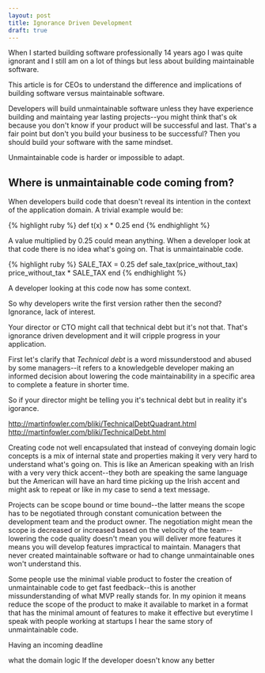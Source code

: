 ```yaml
---
layout: post
title: Ignorance Driven Development
draft: true
---
```


When I started building software professionally 14 years ago I was quite ignorant and I still am on a lot of things but less about building maintainable software.

This article is for CEOs to understand the difference and implications of building software versus maintainable software.

Developers will build unmaintainable software unless they have experience building and maintaing year lasting projects--you might think that's ok because you don't know if your product will be successful and last. That's a fair point but don't you build your business to be successful? Then you should build your software with the same mindset.

Unmaintainable code is harder or impossible to adapt.

## Where is unmaintainable code coming from?

When developers build code that doesn't reveal its intention in the context of the application domain. A trivial example would be:

{% highlight ruby %}
def t(x)
  x * 0.25
end
{% endhighlight %}

A value multiplied by 0.25 could mean anything. When a developer look at that code there is no idea what's going on. That is unmaintainable code.

{% highlight ruby %}
SALE_TAX = 0.25
def sale_tax(price_without_tax)
  price_without_tax * SALE_TAX
end
{% endhighlight %}

A developer looking at this code now has some context.

So why developers write the first version rather then the second? Ignorance, lack of interest.

Your director or CTO might call that technical debt but it's not that. That's ignorance driven development and it will cripple progress in your application.

First let's clarify that *Technical debt* is a word missunderstood and abused by some managers--it refers to a knowledgeble developer making an informed decision about lowering the code maintainability in a specific area to complete a feature in shorter time.

So if your director might be telling you it's technical debt but in reality it's igorance.

http://martinfowler.com/bliki/TechnicalDebtQuadrant.html
http://martinfowler.com/bliki/TechnicalDebt.html

Creating code not well encapsulated that instead of conveying domain logic concepts is a mix of internal state and properties making it very very hard to understand what's going on. This is like an American speaking with an Irish with a very very thick accent--they both are speaking the same language but the American will have an hard time picking up the Irish accent and might ask to repeat or like in my case to send a text message.

Projects can be scope bound or time bound--the latter means the scope has to be negotiated through constant comunication between the development team and the product owner. The negotiation might mean the scope is decreased or increased based on the velocity of the team--lowering the code quality doesn't mean you will deliver more features it means you will develop features impractical to maintain. Managers that never created maintainable software or had to change unmaintainable ones won't understand this.

Some people use the minimal viable product to foster the creation of unmaintainable code to get fast feedback--this is another missunderstanding of what MVP really stands for. In my opinion it means reduce the scope of the product to make it available to market in a format that has the minimal amount of features to make it effective but everytime I speak with people working at startups I hear the same story of unmaintainable code.


Having an incoming deadline


what the domain logic
If the developer doesn't know any better 
